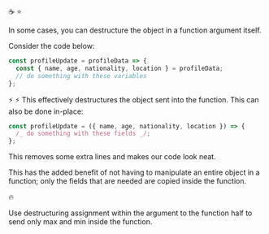 :coffee: :star:

In some cases, you can destructure the object in a function argument itself.

Consider the code below:

```javascript
const profileUpdate = profileData => {
  const { name, age, nationality, location } = profileData;
  // do something with these variables
};
```

:zap: :zap: This effectively destructures the object sent into the function. This can also be done in-place:

```javascript
const profileUpdate = ({ name, age, nationality, location }) => {
  /_ do something with these fields _/;
};
```

This removes some extra lines and makes our code look neat.

This has the added benefit of not having to manipulate an entire object in a function; only the fields that are needed are copied inside the function.

:fire:

Use destructuring assignment within the argument to the function half to send only max and min inside the function.
